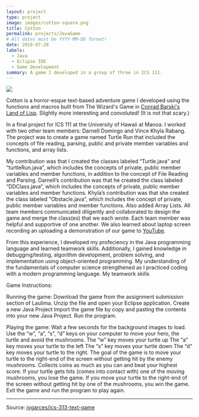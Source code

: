 ```yaml
---
layout: project
type: project
image: images/cotton-square.png
title: Cotton
permalink: projects/JavaGame
# All dates must be YYYY-MM-DD format!
date: 2018-07-28
labels:
  - Java
  - Eclipse IDE
  - Game Development
summary: A game I developed in a group of three in ICS 111.
---
```


<img class="ui image" src="{{ site.baseurl }}/images/cotton-header.png">

Cotton is a horror-esque text-based adventure game I developed using the functions and macros built from The Wizard's Game in [Conrad Barski's Land of Lisp](http://landoflisp.com/). Slightly more interesting and convoluted! (It is not that scary.)

In a final project for ICS 111 at the University of Hawaii at Manoa. I worked with two other team members: Darnell Domingo and Vince Khyla Rabang. The project was to create a game named Turtle Run that included the concepts of file reading, parsing, public and private member variables and functions, and array lists. 

My contribution was that I created the classes labeled “Turtle.java” and “turtleRun.java”, which includes the concepts of private, public member variables and member functions, in addition to the concept of File Reading and Parsing. Darnell’s contribution was that he created the class labeled “DDClass.java”, which includes the concepts of private, public member variables and member functions. Khyla’s contribution was that she created the class labeled “Obstacle.java”, which includes the concept of private, public member variables and member functions. Also added Array Lists. All team members communicated diligently and collaborated to design the game and merge the class(es) that we each wrote. Each team member was helpful and supportive of one another. We also learned about laptop screen recording an uploading a demonstration of our game to [YouTube](https://www.youtube.com/watch?v=bt4nw94Tj1Y).  

From this experience, I developed my profeciency in the Java programming language and learned teamwork skills. Additionally, I gained knowledge in debugging/testing, algorithm development, problem solving, and implementation using object-oriented programming. My understanding of the fundamentals of computer science strengthened as I practiced coding with a modern programming language. My teamwork skills

Game Instructions:

Running the game:
Download the game from the assignment submission section of Laulima.
Unzip the file and open your Eclipse application.
Create a new Java Project
Import the game file by copy and pasting the contents into your new Java Project.
Run the program.

Playing the game:
Wait a few seconds for the background images to load.
Use the “w”, “a”, “s”, “d” keys on your computer to move your hero, the turtle and avoid the mushrooms. 
The “w” key moves your turtle up
The “a” key moves your turtle to the left
The “s” key moves your turtle down
The “d” key moves your turtle to the right.
The goal of the game is to move your turtle to the right-end of the screen without getting hit by the enemy mushrooms. 
Collects coins as much as you can and beat your highest score. 
If your turtle gets hits (comes into contact with) one of the moving mushrooms, you lose the game.
If you move your turtle to the right-end of the screen without getting hit by one of the mushrooms, you win the game.
Exit the game and run the program to play again.       

</pre>

<hr>

Source: <a href="https://github.com/jogarces/ics-313-text-game"><i class="large github icon "></i>jogarces/ics-313-text-game</a>


